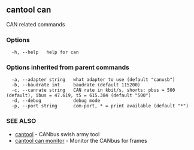 ## cantool can

CAN related commands

### Options

```
  -h, --help   help for can
```

### Options inherited from parent commands

```
  -a, --adapter string   what adapter to use (default "canusb")
  -b, --baudrate int     baudrate (default 115200)
  -c, --canrate string   CAN rate in kbit/s, shorts: pbus = 500 (default), ibus = 47.619, t5 = 615.384 (default "500")
  -d, --debug            debug mode
  -p, --port string      com-port, * = print available (default "*")
```

### SEE ALSO

* [cantool](cantool.md)	 - CANbus swish army tool
* [cantool can monitor](cantool_can_monitor.md)	 - Monitor the CANbus for frames

